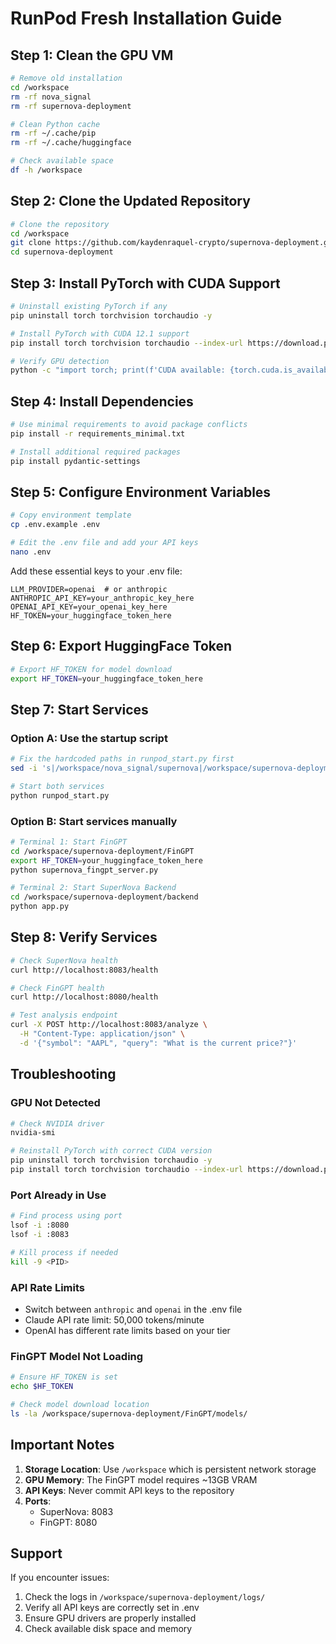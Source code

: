 # RunPod Fresh Installation Guide

## Step 1: Clean the GPU VM

```bash
# Remove old installation
cd /workspace
rm -rf nova_signal
rm -rf supernova-deployment

# Clean Python cache
rm -rf ~/.cache/pip
rm -rf ~/.cache/huggingface

# Check available space
df -h /workspace
```

## Step 2: Clone the Updated Repository

```bash
# Clone the repository
cd /workspace
git clone https://github.com/kaydenraquel-crypto/supernova-deployment.git
cd supernova-deployment
```

## Step 3: Install PyTorch with CUDA Support

```bash
# Uninstall existing PyTorch if any
pip uninstall torch torchvision torchaudio -y

# Install PyTorch with CUDA 12.1 support
pip install torch torchvision torchaudio --index-url https://download.pytorch.org/whl/cu121

# Verify GPU detection
python -c "import torch; print(f'CUDA available: {torch.cuda.is_available()}'); print(f'GPU: {torch.cuda.get_device_name(0) if torch.cuda.is_available() else None}')"
```

## Step 4: Install Dependencies

```bash
# Use minimal requirements to avoid package conflicts
pip install -r requirements_minimal.txt

# Install additional required packages
pip install pydantic-settings
```

## Step 5: Configure Environment Variables

```bash
# Copy environment template
cp .env.example .env

# Edit the .env file and add your API keys
nano .env
```

Add these essential keys to your .env file:
```
LLM_PROVIDER=openai  # or anthropic
ANTHROPIC_API_KEY=your_anthropic_key_here
OPENAI_API_KEY=your_openai_key_here
HF_TOKEN=your_huggingface_token_here
```

## Step 6: Export HuggingFace Token

```bash
# Export HF_TOKEN for model download
export HF_TOKEN=your_huggingface_token_here
```

## Step 7: Start Services

### Option A: Use the startup script
```bash
# Fix the hardcoded paths in runpod_start.py first
sed -i 's|/workspace/nova_signal/supernova|/workspace/supernova-deployment|g' runpod_start.py

# Start both services
python runpod_start.py
```

### Option B: Start services manually
```bash
# Terminal 1: Start FinGPT
cd /workspace/supernova-deployment/FinGPT
export HF_TOKEN=your_huggingface_token_here
python supernova_fingpt_server.py

# Terminal 2: Start SuperNova Backend
cd /workspace/supernova-deployment/backend
python app.py
```

## Step 8: Verify Services

```bash
# Check SuperNova health
curl http://localhost:8083/health

# Check FinGPT health
curl http://localhost:8080/health

# Test analysis endpoint
curl -X POST http://localhost:8083/analyze \
  -H "Content-Type: application/json" \
  -d '{"symbol": "AAPL", "query": "What is the current price?"}'
```

## Troubleshooting

### GPU Not Detected
```bash
# Check NVIDIA driver
nvidia-smi

# Reinstall PyTorch with correct CUDA version
pip uninstall torch torchvision torchaudio -y
pip install torch torchvision torchaudio --index-url https://download.pytorch.org/whl/cu121
```

### Port Already in Use
```bash
# Find process using port
lsof -i :8080
lsof -i :8083

# Kill process if needed
kill -9 <PID>
```

### API Rate Limits
- Switch between `anthropic` and `openai` in the .env file
- Claude API rate limit: 50,000 tokens/minute
- OpenAI has different rate limits based on your tier

### FinGPT Model Not Loading
```bash
# Ensure HF_TOKEN is set
echo $HF_TOKEN

# Check model download location
ls -la /workspace/supernova-deployment/FinGPT/models/
```

## Important Notes

1. **Storage Location**: Use `/workspace` which is persistent network storage
2. **GPU Memory**: The FinGPT model requires ~13GB VRAM
3. **API Keys**: Never commit API keys to the repository
4. **Ports**: 
   - SuperNova: 8083
   - FinGPT: 8080

## Support

If you encounter issues:
1. Check the logs in `/workspace/supernova-deployment/logs/`
2. Verify all API keys are correctly set in .env
3. Ensure GPU drivers are properly installed
4. Check available disk space and memory
